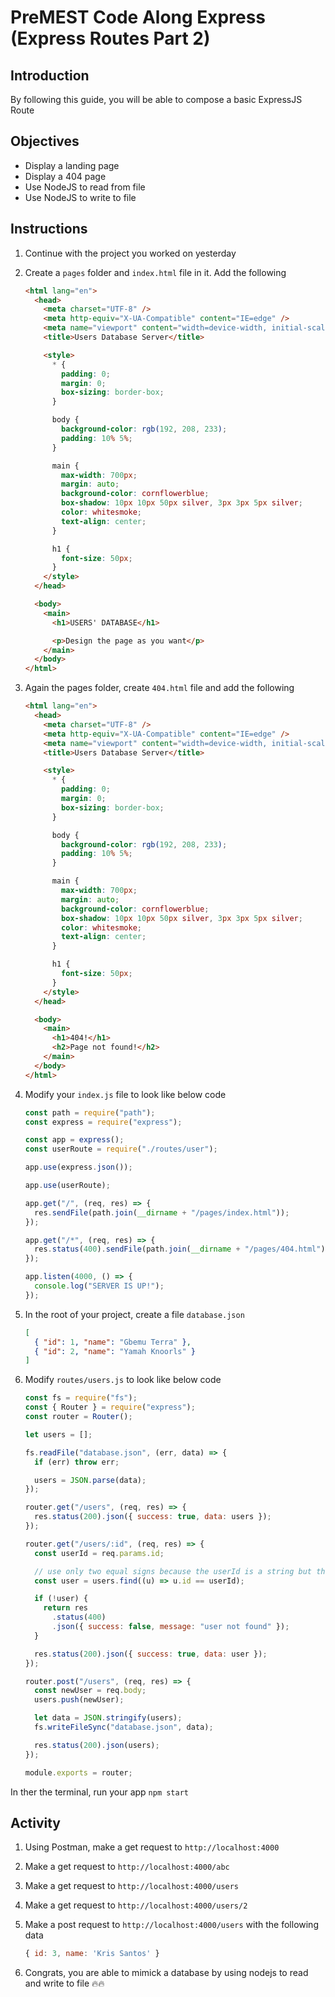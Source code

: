 # PreMEST Code Along Express (Express Routes Part 2)

## Introduction

By following this guide, you will be able to compose a basic ExpressJS Route

## Objectives

- Display a landing page
- Display a 404 page
- Use NodeJS to read from file
- Use NodeJS to write to file

## Instructions

1. Continue with the project you worked on yesterday
2. Create a `pages` folder and `index.html` file in it. Add the following

   ```html
   <html lang="en">
     <head>
       <meta charset="UTF-8" />
       <meta http-equiv="X-UA-Compatible" content="IE=edge" />
       <meta name="viewport" content="width=device-width, initial-scale=1.0" />
       <title>Users Database Server</title>

       <style>
         * {
           padding: 0;
           margin: 0;
           box-sizing: border-box;
         }

         body {
           background-color: rgb(192, 208, 233);
           padding: 10% 5%;
         }

         main {
           max-width: 700px;
           margin: auto;
           background-color: cornflowerblue;
           box-shadow: 10px 10px 50px silver, 3px 3px 5px silver;
           color: whitesmoke;
           text-align: center;
         }

         h1 {
           font-size: 50px;
         }
       </style>
     </head>

     <body>
       <main>
         <h1>USERS' DATABASE</h1>

         <p>Design the page as you want</p>
       </main>
     </body>
   </html>
   ```

3. Again the pages folder, create `404.html` file and add the following

   ```html
   <html lang="en">
     <head>
       <meta charset="UTF-8" />
       <meta http-equiv="X-UA-Compatible" content="IE=edge" />
       <meta name="viewport" content="width=device-width, initial-scale=1.0" />
       <title>Users Database Server</title>

       <style>
         * {
           padding: 0;
           margin: 0;
           box-sizing: border-box;
         }

         body {
           background-color: rgb(192, 208, 233);
           padding: 10% 5%;
         }

         main {
           max-width: 700px;
           margin: auto;
           background-color: cornflowerblue;
           box-shadow: 10px 10px 50px silver, 3px 3px 5px silver;
           color: whitesmoke;
           text-align: center;
         }

         h1 {
           font-size: 50px;
         }
       </style>
     </head>

     <body>
       <main>
         <h1>404!</h1>
         <h2>Page not found!</h2>
       </main>
     </body>
   </html>
   ```

4. Modify your `index.js` file to look like below code

   ```js
   const path = require("path");
   const express = require("express");

   const app = express();
   const userRoute = require("./routes/user");

   app.use(express.json());

   app.use(userRoute);

   app.get("/", (req, res) => {
     res.sendFile(path.join(__dirname + "/pages/index.html"));
   });

   app.get("/*", (req, res) => {
     res.status(400).sendFile(path.join(__dirname + "/pages/404.html"));
   });

   app.listen(4000, () => {
     console.log("SERVER IS UP!");
   });
   ```

5. In the root of your project, create a file `database.json`

   ```json
   [
     { "id": 1, "name": "Gbemu Terra" },
     { "id": 2, "name": "Yamah Knoorls" }
   ]
   ```

6. Modify `routes/users.js` to look like below code

   ```js
   const fs = require("fs");
   const { Router } = require("express");
   const router = Router();

   let users = [];

   fs.readFile("database.json", (err, data) => {
     if (err) throw err;

     users = JSON.parse(data);
   });

   router.get("/users", (req, res) => {
     res.status(200).json({ success: true, data: users });
   });

   router.get("/users/:id", (req, res) => {
     const userId = req.params.id;

     // use only two equal signs because the userId is a string but the actual id in the array is a number
     const user = users.find((u) => u.id == userId);

     if (!user) {
       return res
         .status(400)
         .json({ success: false, message: "user not found" });
     }

     res.status(200).json({ success: true, data: user });
   });

   router.post("/users", (req, res) => {
     const newUser = req.body;
     users.push(newUser);

     let data = JSON.stringify(users);
     fs.writeFileSync("database.json", data);

     res.status(200).json(users);
   });

   module.exports = router;
   ```

In ther the terminal, run your app `npm start`

## Activity

1. Using Postman, make a get request to `http://localhost:4000`
2. Make a get request to `http://localhost:4000/abc`
3. Make a get request to `http://localhost:4000/users`
4. Make a get request to `http://localhost:4000/users/2`
5. Make a post request to `http://localhost:4000/users` with the following data

   ```js
   { id: 3, name: 'Kris Santos' }
   ```

6. Congrats, you are able to mimick a database by using nodejs to read and write to file 🔥🔥
